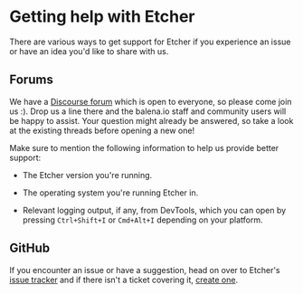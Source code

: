 Getting help with Etcher
========================

There are various ways to get support for Etcher if you experience an issue or
have an idea you'd like to share with us.

Forums
------

We have a [Discourse forum][discourse] which is open to everyone, so please
come join us :). Drop us a line there and the balena.io staff and community
users will be happy to assist. Your question might already be answered, so take
a look at the existing threads before opening a new one!

Make sure to mention the following information to help us provide better
support:

- The Etcher version you're running.

- The operating system you're running Etcher in.

- Relevant logging output, if any, from DevTools, which you can open by
  pressing `Ctrl+Shift+I` or `Cmd+Alt+I` depending on your platform.

GitHub
------

If you encounter an issue or have a suggestion, head on over to Etcher's [issue
tracker][issues] and if there isn't a ticket covering it, [create
one][new-issue].

[discourse]: https://forums.balena.io/c/etcher
[issues]: https://github.com/balena-io/etcher/issues
[new-issue]: https://github.com/balena-io/etcher/issues/new
